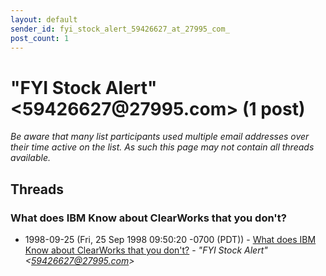 ```yaml
---
layout: default
sender_id: fyi_stock_alert_59426627_at_27995_com_
post_count: 1
---
```


# "FYI Stock Alert" <59426627<span>@</span>27995.com> (1 post)

_Be aware that many list participants used multiple email addresses over their time active on the list. As such this page may not contain all threads available._

## Threads

### What does IBM Know about ClearWorks that you don't?
+ 1998-09-25 (Fri, 25 Sep 1998 09:50:20 -0700 (PDT)) - [What does IBM Know about ClearWorks that you don't?](/archive/1998/09/5accccd53ae7b180fb1a5516183c8456015bd4690666dc8f010d07fa43467230) - _"FYI Stock Alert" \<59426627@27995.com\>_

